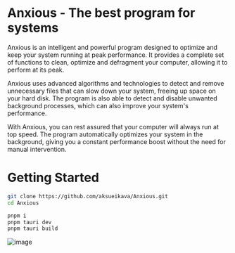 # Anxious - The best program for systems
Anxious is an intelligent and powerful program designed to optimize and keep your system running at peak performance. It provides a complete set of functions to clean, optimize and defragment your computer, allowing it to perform at its peak.

Anxious uses advanced algorithms and technologies to detect and remove unnecessary files that can slow down your system, freeing up space on your hard disk. The program is also able to detect and disable unwanted background processes, which can also improve your system's performance.

With Anxious, you can rest assured that your computer will always run at top speed. The program automatically optimizes your system in the background, giving you a constant performance boost without the need for manual intervention.

# Getting Started
```bash
git clone https://github.com/aksueikava/Anxious.git
cd Anxious

pnpm i
pnpm tauri dev
pnpm tauri build
```

![image](https://github.com/aksueikava/Anxious/assets/135703603/d84faa27-07f7-48b7-8ceb-e794f0ae0d21)

